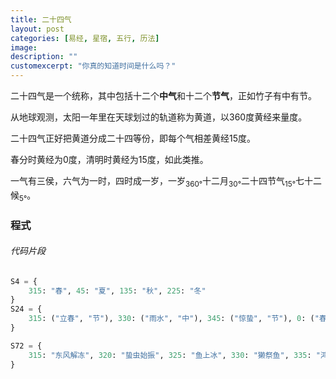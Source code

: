 ```yaml
---
title: 二十四气
layout: post
categories: [易经, 星宿, 五行, 历法]
image: 
description: ""
customexcerpt: "你真的知道时间是什么吗？"
---
```


二十四气是一个统称，其中包括十二个**中气**和十二个**节气**，正如竹子有中有节。

从地球观测，太阳一年里在天球划过的轨道称为黄道，以360度黄经来量度。

二十四气正好把黄道分成二十四等份，即每个气相差黄经15度。

春分时黄经为0度，清明时黄经为15度，如此类推。

一气有三侯，六气为一时，四时成一岁，一岁<sub>360°</sub>十二月<sub>30°</sub>二十四节气<sub>15°</sub>七十二候<sub>5°</sub>。

### 程式

###### 代码片段

``` python
S4 = {
    315: "春", 45: "夏", 135: "秋", 225: "冬"
}
S24 = {
    315: ("立春", "节"), 330: ("雨水", "中"), 345: ("惊蛰", "节"), 0: ("春分", "中"), 15: ("清明", "节"), 30: ("谷雨", "中")  # ...
}

S72 = {
    315: "东风解冻", 320: "蛰虫始振", 325: "鱼上冰", 330: "獭祭鱼", 335: "鸿雁来", 340: "草木萌动"  # ...
}
```